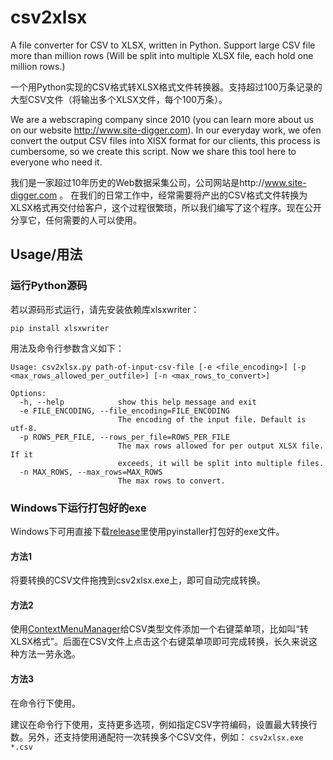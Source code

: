 # csv2xlsx
A file converter for CSV to XLSX, written in Python. Support large CSV file more than million rows (Will be split into multiple XLSX file, each hold one million rows.)

一个用Python实现的CSV格式转XLSX格式文件转换器。支持超过100万条记录的大型CSV文件（将输出多个XLSX文件，每个100万条）。

We are a webscraping company since 2010 (you can learn more about us on our website http://www.site-digger.com). In our everyday work, we ofen convert the output CSV files into XlSX format for our clients, this process is cumbersome, so we create this script. Now we share this tool here to everyone who need it.

我们是一家超过10年历史的Web数据采集公司，公司网站是http://www.site-digger.com 。 在我们的日常工作中，经常需要将产出的CSV格式文件转换为XLSX格式再交付给客户，这个过程很繁琐，所以我们编写了这个程序。现在公开分享它，任何需要的人可以使用。


## Usage/用法

### 运行Python源码
若以源码形式运行，请先安装依赖库xlsxwriter：

`pip install xlsxwriter`

用法及命令行参数含义如下：
```
Usage: csv2xlsx.py path-of-input-csv-file [-e <file_encoding>] [-p <max_rows_allowed_per_outfile>] [-n <max_rows_to_convert>]

Options:
  -h, --help            show this help message and exit
  -e FILE_ENCODING, --file_encoding=FILE_ENCODING
                        The encoding of the input file. Default is utf-8.
  -p ROWS_PER_FILE, --rows_per_file=ROWS_PER_FILE
                        The max rows allowed for per output XLSX file. If it
                        exceeds, it will be split into multiple files.
  -n MAX_ROWS, --max_rows=MAX_ROWS
                        The max rows to convert.
```

### Windows下运行打包好的exe
Windows下可用直接下载[release](https://github.com/kunzhipeng/csv2xlsx/releases)里使用pyinstaller打包好的exe文件。

#### 方法1
将要转换的CSV文件拖拽到csv2xlsx.exe上，即可自动完成转换。

#### 方法2
使用[ContextMenuManager](https://github.com/BluePointLilac/ContextMenuManager)给CSV类型文件添加一个右键菜单项，比如叫“转XLSX格式”。后面在CSV文件上点击这个右键菜单项即可完成转换，长久来说这种方法一劳永逸。

#### 方法3
在命令行下使用。

建议在命令行下使用，支持更多选项，例如指定CSV字符编码，设置最大转换行数。另外，还支持使用通配符一次转换多个CSV文件，例如：
`csv2xlsx.exe *.csv`

